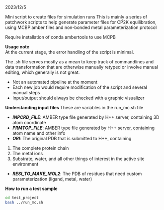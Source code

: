 2023/12/5

Mini script to create files for simulation runs
This is mainly a series of patchwork scripts to help generate
parameter files for CP2K equilibration, using MCBP amber files
and non-bonded metal parameterization protocol

Require installation of conda ambertools to use MCPB 

**Usage note**   
At the current stage, the error handling of the script is minimal. 

The .sh file serves mostly as a mean to keep track of commandlines 
and data transformation that are otherwise manually retyped or involve manual editing,
which generally is not great. 

* Not an automated pipeline at the moment
* Each new job would require modification of the script and several manual steps
* Input/output should always be checked with a graphic visualizer

**Understanding input files**
These are variables in the run_mc.sh file
  
 + ***INPCRD_FILE***: AMBER type file generated by H++ server, containing 3D atom coordinate
 + ***PRMTOP_FILE***: AMBER type file generated by H++ server, containing atom name and other info
 + ***ORI***: The original PDB that is submitted to H++, containing
1. The complete protein chain
2. The metal ions
3. Substrate, water, and all other things of interest in the active site environment
 + ***RESI_TO_MAKE_MOL2***: The PDB of residues that need custom parameterization (ligand, metal, water)

**How to run a test sample**  

```bash
cd test_project
bash ../run_mc.sh
        
```
